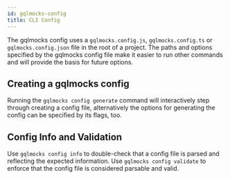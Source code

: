 ```yaml
---
id: gqlmocks-config
title: CLI Config
---
```


The gqlmocks config uses a `gqlmocks.config.js`, `gqlmocks.config.ts` or `gqlmocks.config.json` file in the root of a project. The paths and options specified by the gqlmocks config file make it easier to run other commands and will provide the basis for future options.

## Creating a gqlmocks config

Running the `gqlmocks config generate` command will interactively step through creating a config file, alternatively the options for generating the config can be specified by its flags, too.

## Config Info and Validation

Use `gqlmocks config info` to double-check that a config file is parsed and reflecting the expected information. Use `gqlmocks config validate` to enforce that the config file is considered parsable and valid.
